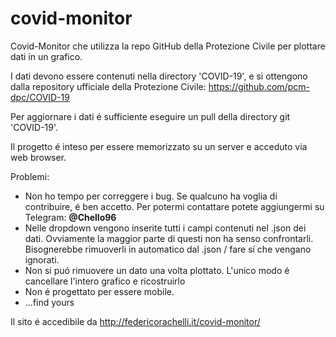 # covid-monitor
Covid-Monitor che utilizza la repo GitHub della Protezione Civile per plottare dati in un grafico.

I dati devono essere contenuti nella directory 'COVID-19', e si ottengono dalla repository ufficiale della Protezione Civile: https://github.com/pcm-dpc/COVID-19

Per aggiornare i dati é sufficiente eseguire un pull della directory git 'COVID-19'.

Il progetto é inteso per essere memorizzato su un server e acceduto via web browser. 


Problemi: 
* Non ho tempo per correggere i bug. Se qualcuno ha voglia di contribuire, é ben accetto. Per potermi contattare potete aggiungermi su Telegram: **@Chello96**
* Nelle dropdown vengono inserite tutti i campi contenuti nel .json dei dati. Ovviamente la maggior parte di questi non ha senso confrontarli. Bisognerebbe rimuoverli in automatico dal .json / fare sí che vengano ignorati.
* Non si puó rimuovere un dato una volta plottato. L'unico modo é cancellare l'intero grafico e ricostruirlo
* Non é progettato per essere mobile.
* ...find yours

Il sito é accedibile da http://federicorachelli.it/covid-monitor/